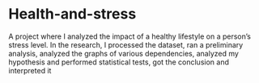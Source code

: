 # Health-and-stress
A project where I analyzed the impact of a healthy lifestyle on a person’s stress level.
In the research, I processed the dataset, ran a preliminary analysis, analyzed the graphs of various dependencies, analyzed my hypothesis and performed statistical tests, got the conclusion and interpreted it
